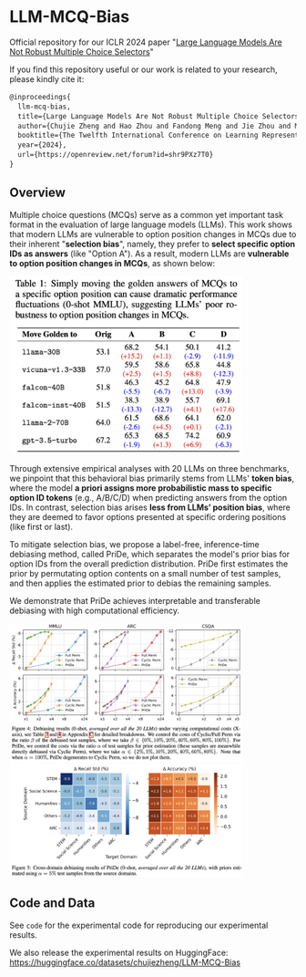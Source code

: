 # LLM-MCQ-Bias
Official repository for our ICLR 2024 paper "[Large Language Models Are Not Robust Multiple Choice Selectors](https://arxiv.org/abs/2309.03882)"

If you find this repository useful or our work is related to your research, please kindly cite it:

```latex
@inproceedings{
  llm-mcq-bias,
  title={Large Language Models Are Not Robust Multiple Choice Selectors},
  author={Chujie Zheng and Hao Zhou and Fandong Meng and Jie Zhou and Minlie Huang},
  booktitle={The Twelfth International Conference on Learning Representations},
  year={2024},
  url={https://openreview.net/forum?id=shr9PXz7T0}
}
```

## Overview

Multiple choice questions (MCQs) serve as a common yet important task format in the evaluation of large language models (LLMs). This work shows that modern LLMs are vulnerable to option position changes in MCQs due to their inherent "**selection bias**", namely, they prefer to **select specific option IDs as answers** (like "Option A"). As a result, modern LLMs are **vulnerable to option position changes in MCQs**, as shown below:

<img src="README.assets/answer_moving.png" alt="answer_moving" style="zoom: 40%;" />

Through extensive empirical analyses with 20 LLMs on three benchmarks, we pinpoint that this behavioral bias primarily stems from LLMs' **token bias**, where the model **a priori assigns more probabilistic mass to specific option ID tokens** (e.g., A/B/C/D) when predicting answers from the option IDs. In contrast, selection bias arises **less from LLMs’ position bias**, where they are deemed to favor options presented at specific ordering positions (like first or last).

To mitigate selection bias, we propose a label-free, inference-time debiasing method, called PriDe, which separates the model's prior bias for option IDs from the overall prediction distribution. PriDe first estimates the prior by permutating option contents on a small number of test samples, and then applies the estimated prior to debias the remaining samples.

We demonstrate that PriDe achieves interpretable and transferable debiasing with high computational efficiency.

<img src="README.assets/debiasing.png" alt="debiasing" style="zoom:40%;" />

<img src="README.assets/transfer.png" alt="transfer" style="zoom:40%;" />

## Code and Data

See `code` for the experimental code for reproducing our experimental results.

We also release the experimental results on HuggingFace: https://huggingface.co/datasets/chujiezheng/LLM-MCQ-Bias
